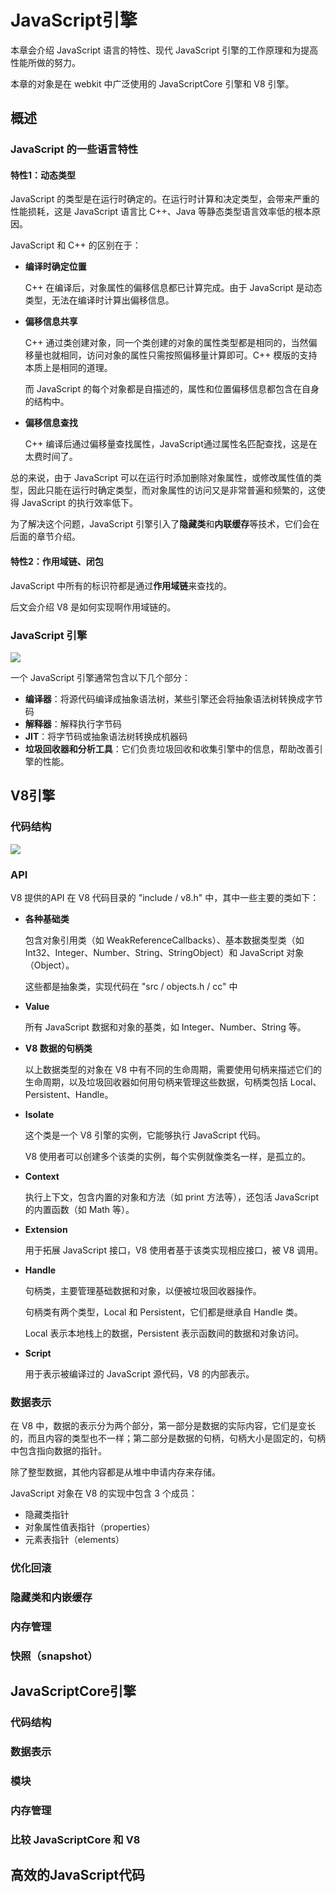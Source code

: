 # JavaScript引擎

本章会介绍 JavaScript 语言的特性、现代 JavaScript 引擎的工作原理和为提高性能所做的努力。

本章的对象是在 webkit 中广泛使用的 JavaScriptCore 引擎和 V8 引擎。

## 概述

### JavaScript 的一些语言特性

#### 特性1：动态类型

JavaScript 的类型是在运行时确定的。在运行时计算和决定类型，会带来严重的性能损耗，这是 JavaScript 语言比 C++、Java 等静态类型语言效率低的根本原因。

JavaScript 和 C++ 的区别在于：

* **编译时确定位置**

  C++ 在编译后，对象属性的偏移信息都已计算完成。由于 JavaScript 是动态类型，无法在编译时计算出偏移信息。

* **偏移信息共享**

  C++ 通过类创建对象，同一个类创建的对象的属性类型都是相同的，当然偏移量也就相同，访问对象的属性只需按照偏移量计算即可。C++ 模版的支持本质上是相同的道理。

  而 JavaScript 的每个对象都是自描述的，属性和位置偏移信息都包含在自身的结构中。

* **偏移信息查找**

  C++ 编译后通过偏移量查找属性，JavaScript通过属性名匹配查找，这是在太费时间了。

总的来说，由于 JavaScript 可以在运行时添加删除对象属性，或修改属性值的类型，因此只能在运行时确定类型，而对象属性的访问又是非常普遍和频繁的，这使得 JavaScript 的执行效率低下。

为了解决这个问题，JavaScript 引擎引入了**隐藏类**和**内联缓存**等技术，它们会在后面的章节介绍。

#### 特性2：作用域链、闭包

JavaScript 中所有的标识符都是通过**作用域链**来查找的。

后文会介绍 V8 是如何实现啊作用域链的。

### JavaScript 引擎

![](https://tva1.sinaimg.cn/large/e6c9d24egy1h236n8dzlaj20cb05ywem.jpg)

一个 JavaScript 引擎通常包含以下几个部分：

* **编译器**：将源代码编译成抽象语法树，某些引擎还会将抽象语法树转换成字节码
* **解释器**：解释执行字节码
* **JIT**：将字节码或抽象语法树转换成机器码
* **垃圾回收器和分析工具**：它们负责垃圾回收和收集引擎中的信息，帮助改善引擎的性能。

## V8引擎

### 代码结构

![](https://tva1.sinaimg.cn/large/e6c9d24egy1h236n7lyv7j20c00hymy6.jpg)

### API

V8 提供的API 在 V8 代码目录的 "include / v8.h" 中，其中一些主要的类如下：

* **各种基础类**

  包含对象引用类（如 WeakReferenceCallbacks）、基本数据类型类（如 Int32、Integer、Number、String、StringObject）和 JavaScript 对象（Object）。

  这些都是抽象类，实现代码在 "src / objects.h / cc" 中

* **Value**

  所有 JavaScript 数据和对象的基类，如 Integer、Number、String 等。

* **V8 数据的句柄类**

  以上数据类型的对象在 V8 中有不同的生命周期，需要使用句柄来描述它们的生命周期，以及垃圾回收器如何用句柄来管理这些数据，句柄类包括 Local、Persistent、Handle。

* **Isolate**

  这个类是一个 V8 引擎的实例，它能够执行 JavaScript 代码。

  V8 使用者可以创建多个该类的实例，每个实例就像类名一样，是孤立的。

* **Context**

  执行上下文，包含内置的对象和方法（如 print 方法等），还包活 JavaScript 的内置函数（如 Math 等）。

* **Extension**

  用于拓展 JavaScript 接口，V8 使用者基于该类实现相应接口，被 V8 调用。

* **Handle**

  句柄类，主要管理基础数据和对象，以便被垃圾回收器操作。

  句柄类有两个类型，Local 和 Persistent，它们都是继承自 Handle 类。

  Local 表示本地栈上的数据，Persistent 表示函数间的数据和对象访问。

* **Script**

  用于表示被编译过的 JavaScript 源代码，V8 的内部表示。

### 数据表示

在 V8 中，数据的表示分为两个部分，第一部分是数据的实际内容，它们是变长的，而且内容的类型也不一样；第二部分是数据的句柄，句柄大小是固定的，句柄中包含指向数据的指针。

除了整型数据，其他内容都是从堆中申请内存来存储。

JavaScript 对象在 V8 的实现中包含 3 个成员：

* 隐藏类指针
* 对象属性值表指针（properties）
* 元素表指针（elements）

### 优化回滚

### 隐藏类和内嵌缓存

### 内存管理

### 快照（snapshot）

## JavaScriptCore引擎

### 代码结构

### 数据表示

### 模块

### 内存管理

### 比较 JavaScriptCore 和 V8

## 高效的JavaScript代码